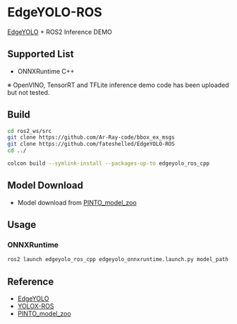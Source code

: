 # EdgeYOLO-ROS

[EdgeYOLO](https://github.com/LSH9832/edgeyolo) + ROS2 Inference DEMO

## Supported List
- ONNXRuntime C++

※ OpenVINO, TensorRT and TFLite inference demo code has been uploaded but not tested.

## Build
```bash
cd ros2_ws/src
git clone https://github.com/Ar-Ray-code/bbox_ex_msgs
git clone https://github.com/fateshelled/EdgeYOLO-ROS
cd ../

colcon build --symlink-install --packages-up-to edgeyolo_ros_cpp
```

## Model Download
- Model download from [PINTO_model_zoo](https://github.com/PINTO0309/PINTO_model_zoo/blob/main/356_EdgeYOLO/download_nopost.sh)

## Usage
### ONNXRuntime
```bash
ros2 launch edgeyolo_ros_cpp edgeyolo_onnxruntime.launch.py model_path:=edgeyolo_tiny_coco_416x416.onnx
```

## Reference
- [EdgeYOLO](https://github.com/LSH9832/edgeyolo)
- [YOLOX-ROS](https://github.com/Ar-Ray-code/YOLOX-ROS)
- [PINTO_model_zoo](https://github.com/PINTO0309/PINTO_model_zoo)
